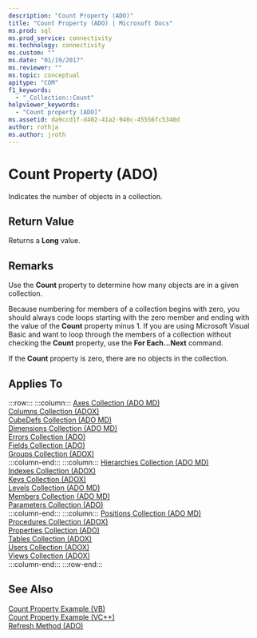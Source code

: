 ```yaml
---
description: "Count Property (ADO)"
title: "Count Property (ADO) | Microsoft Docs"
ms.prod: sql
ms.prod_service: connectivity
ms.technology: connectivity
ms.custom: ""
ms.date: "01/19/2017"
ms.reviewer: ""
ms.topic: conceptual
apitype: "COM"
f1_keywords: 
  - "_Collection::Count"
helpviewer_keywords: 
  - "Count property [ADO]"
ms.assetid: da9ccd1f-d402-41a2-940c-45556fc5340d
author: rothja
ms.author: jroth
---
```

# Count Property (ADO)
Indicates the number of objects in a collection.  
  
## Return Value  
 Returns a **Long** value.  
  
## Remarks  
 Use the **Count** property to determine how many objects are in a given collection.  
  
 Because numbering for members of a collection begins with zero, you should always code loops starting with the zero member and ending with the value of the **Count** property minus 1. If you are using Microsoft Visual Basic and want to loop through the members of a collection without checking the **Count** property, use the **For Each...Next** command.  
  
 If the **Count** property is zero, there are no objects in the collection.  
  
## Applies To  

:::row:::
    :::column:::
        [Axes Collection (ADO MD)](../ado-md-api/axes-collection-ado-md.md)  
        [Columns Collection (ADOX)](../adox-api/columns-collection-adox.md)  
        [CubeDefs Collection (ADO MD)](../ado-md-api/cubedefs-collection-ado-md.md)  
        [Dimensions Collection (ADO MD)](../ado-md-api/dimensions-collection-ado-md.md)  
        [Errors Collection (ADO)](./errors-collection-ado.md)  
        [Fields Collection (ADO)](./fields-collection-ado.md)  
        [Groups Collection (ADOX)](../adox-api/groups-collection-adox.md)  
    :::column-end:::
    :::column:::
        [Hierarchies Collection (ADO MD)](../ado-md-api/hierarchies-collection-ado-md.md)  
        [Indexes Collection (ADOX)](../adox-api/indexes-collection-adox.md)  
        [Keys Collection (ADOX)](../adox-api/keys-collection-adox.md)  
        [Levels Collection (ADO MD)](../ado-md-api/levels-collection-ado-md.md)  
        [Members Collection (ADO MD)](../ado-md-api/members-collection-ado-md.md)  
        [Parameters Collection (ADO)](./parameters-collection-ado.md)  
    :::column-end:::
    :::column:::
        [Positions Collection (ADO MD)](../ado-md-api/positions-collection-ado-md.md)  
        [Procedures Collection (ADOX)](../adox-api/procedures-collection-adox.md)  
        [Properties Collection (ADO)](./properties-collection-ado.md)  
        [Tables Collection (ADOX)](../adox-api/tables-collection-adox.md)  
        [Users Collection (ADOX)](../adox-api/users-collection-adox.md)  
        [Views Collection (ADOX)](../adox-api/views-collection-adox.md)  
    :::column-end:::
:::row-end:::

## See Also  
 [Count Property Example (VB)](./count-property-example-vb.md)   
 [Count Property Example (VC++)](./count-property-example-vc.md)   
 [Refresh Method (ADO)](./refresh-method-ado.md)
